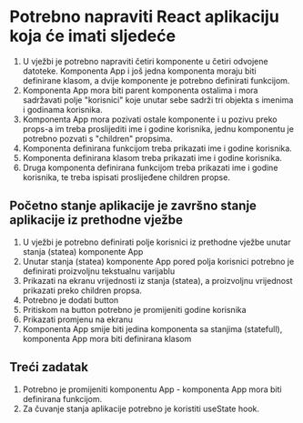 # Potrebno napraviti React aplikaciju koja će imati sljedeće

1. U vježbi je potrebno napraviti četiri komponente u četiri odvojene datoteke.
Komponenta App i još jedna komponenta moraju biti definirane klasom, a dvije komponente je potrebno definirati funkcijom.
2. Komponenta App mora biti parent komponenta ostalima i mora sadržavati polje "korisnici" koje unutar sebe sadrži tri objekta s imenima i godinama korisnika.
3. Komponenta App mora pozivati ostale komponente i u pozivu preko props-a im treba proslijediti ime i godine korisnika, jednu komponentu je potrebno pozvati s "children" propsima.
4. Komponenta definirana funkcijom treba prikazati ime i godine korisnika.
5. Komponenta definirana klasom treba prikazati ime i godine korisnika.
6. Druga komponenta definirana funkcijom treba prikazati ime i godine korisnika, te treba ispisati proslijeđene children propse.

## Početno stanje aplikacije je završno stanje aplikacije iz prethodne vježbe

1. U vježbi je potrebno definirati polje korisnici iz prethodne vježbe unutar stanja (statea) komponente App
2. Unutar stanja (statea) komponente App pored polja korisnici potrebno je definirati proizvoljnu tekstualnu varijablu
3. Prikazati na ekranu vrijednosti iz stanja (statea), a proizvoljnu vrijednost prikazati preko children propsa.
4. Potrebno je dodati button
5. Pritiskom na button potrebno je promijeniti godine korisnika
6. Prikazati promjenu na ekranu
7. Komponenta App smije biti jedina komponenta sa stanjima (statefull), komponenta App mora biti definirana klasom

## Treći zadatak

1. Potrebno je promijeniti komponentu App - komponenta App mora biti definirana funkcijom.
2. Za čuvanje stanja aplikacije potrebno je koristiti useState hook.
